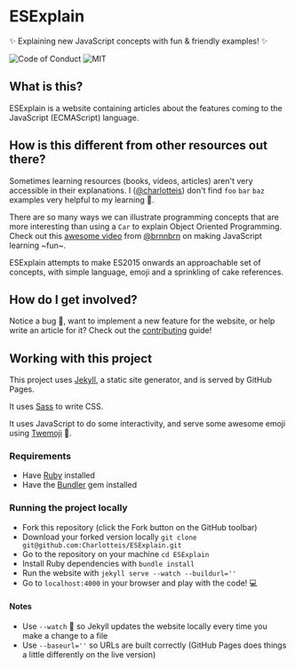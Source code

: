 # ESExplain

:sparkles: Explaining new JavaScript concepts with fun &amp; friendly examples! :sparkles:

![Code of Conduct](https://img.shields.io/badge/%E2%88%9A-Code%20of%20Conduct-orange.svg) ![MIT](https://img.shields.io/badge/license-MIT-blue.svg)

## What is this?

ESExplain is a website containing articles about the features coming to the JavaScript (ECMAScript) language.

## How is this different from other resources out there?

Sometimes learning resources (books, videos, articles) aren't very accessible in their explanations.
I ([@charlotteis][@charlotteis]) don't find `foo` `bar` `baz` examples very helpful to my learning :no_good:.

There are so many ways we can illustrate programming concepts that are more interesting than using a `Car` to explain Object Oriented Programming. Check out this [awesome video][good parts] from [@brnnbrn][@brnnbrn] on making JavaScript learning ~fun~.

ESExplain attempts to make ES2015 onwards an approachable set of concepts, with simple language, emoji and a sprinkling of cake references.

## How do I get involved?

Notice a bug :bug:, want to implement a new feature for the website, or help write an article for it? Check out the [contributing][contributing] guide!

## Working with this project

This project uses [Jekyll][Jekyll], a static site generator, and is served by GitHub Pages.

It uses [Sass][Sass] to write CSS.

It uses JavaScript to do some interactivity, and serve some awesome emoji using [Twemoji] :sparkling_heart:.

### Requirements

* Have [Ruby][Ruby] installed
* Have the [Bundler][Bundler] gem installed

### Running the project locally

* Fork this repository (click the Fork button on the GitHub toolbar)
* Download your forked version locally `git clone git@github.com:Charlotteis/ESExplain.git`
* Go to the repository on your machine `cd ESExplain`
* Install Ruby dependencies with `bundle install`
* Run the website with `jekyll serve --watch --buildurl=''`
* Go to `localhost:4000` in your browser and play with the code! :computer:

#### Notes

* Use `--watch` :eyes: so Jekyll updates the website locally every time you make a change to a file
* Use `--baseurl=''` so URLs are built correctly (GitHub Pages does things a little differently on the live version)

[@charlotteis]: https://twitter.com/charlotteis
[good parts]: https://www.youtube.com/watch?v=2ypYniQa7_o
[@brnnbrn]: https://twitter.com/brnnbrn
[contributing]: CONTRIBUTING.md
[Jekyll]: https://jekyllrb.com/
[Sass]: http://sass-lang.com/
[Twemoji]: https://github.com/twitter/twemoji 
[Ruby]: https://www.ruby-lang.org/en/
[Bundler]: http://bundler.io/

